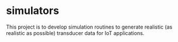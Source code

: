 # simulators
This project is to develop simulation routines to generate realistic (as realistic as possible) transducer data for IoT applications.
